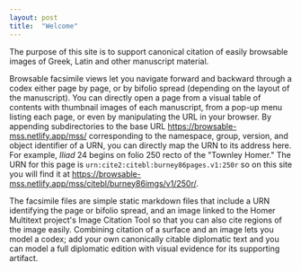 ```yaml
---
layout: post
title:  "Welcome"
---
```


The purpose of this site is to support canonical citation of easily browsable images of Greek, Latin and other manuscript material.


Browsable facsimile views let you navigate forward and backward through a codex either page by page, or by bifolio spread (depending on the layout of the manuscript).  You can directly open a page from a visual table of contents with thumbnail images of each manuscript, from a pop-up menu listing each page, or even by manipulating the URL in your browser. By appending subdirectories to the base URL <https://browsable-mss.netlify.app/mss/> corresponding to the namespace, group, version, and object identifier of a URN, you can directly map the URN to its address here. For example, *Iliad* 24 begins on folio 250 recto of the "Townley Homer."  The URN for this page is `urn:cite2:citebl:burney86pages.v1:250r` so on this site you will find it at <https://browsable-mss.netlify.app/mss/citebl/burney86imgs/v1/250r/>.

The facsimile files are simple static markdown files that include a URN identifying the page or bifolio spread, and an image linked to the Homer Multitext project's Image Citation Tool so that you can also cite regions of the image easily.  Combining citation of a surface and an image lets you model a codex;  add your own canonically citable diplomatic text and you can model a full diplomatic edition with visual evidence for its supporting artifact.
